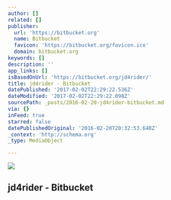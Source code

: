 ```yaml
---
author: []
related: []
publisher:
  url: 'https://bitbucket.org'
  name: Bitbucket
  favicon: 'https://bitbucket.org/favicon.ico'
  domain: bitbucket.org
keywords: []
description: ''
app_links: []
isBasedOnUrl: 'https://bitbucket.org/jd4rider/'
title: jd4rider - Bitbucket
datePublished: '2017-02-02T22:29:22.536Z'
dateModified: '2017-02-02T22:29:22.098Z'
sourcePath: _posts/2016-02-20-jd4rider-bitbucket.md
via: {}
inFeed: true
starred: false
datePublishedOriginal: '2016-02-20T20:32:53.648Z'
_context: 'http://schema.org'
_type: MediaObject

---
```

<article style=""><img src="https://s3-us-west-2.amazonaws.com/the-grid-img/p/1eb420766f902ee03a6cbc9d1cbfa564128bcb15.jpg" /><h1>jd4rider - Bitbucket</h1></article>